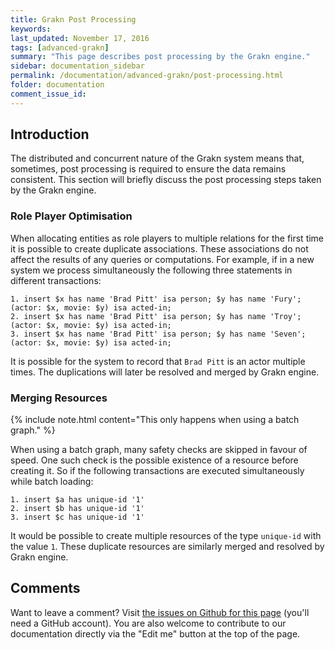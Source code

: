 ```yaml
---
title: Grakn Post Processing  
keywords: 
last_updated: November 17, 2016
tags: [advanced-grakn]
summary: "This page describes post processing by the Grakn engine."
sidebar: documentation_sidebar
permalink: /documentation/advanced-grakn/post-processing.html
folder: documentation
comment_issue_id: 
---
```



## Introduction

The distributed and concurrent nature of the Grakn system means that, sometimes, post processing is required to ensure the data remains consistent. This section will briefly discuss the post processing steps taken by the Grakn engine.

### Role Player Optimisation 

When allocating entities as role players to multiple relations for the first time it is possible to create duplicate associations. These associations do not affect the results of any queries or computations. For example, if in a new system we process simultaneously the following three statements in different transactions:    

```
1. insert $x has name 'Brad Pitt' isa person; $y has name 'Fury'; (actor: $x, movie: $y) isa acted-in;
2. insert $x has name 'Brad Pitt' isa person; $y has name 'Troy'; (actor: $x, movie: $y) isa acted-in;
3. insert $x has name 'Brad Pitt' isa person; $y has name 'Seven'; (actor: $x, movie: $y) isa acted-in;
```

It is possible for the system to record that `Brad Pitt` is an actor multiple times. The duplications will later be resolved and merged by Grakn engine.

### Merging Resources

{% include note.html content="This only happens when using a batch graph." %}

When using a batch graph, many safety checks are skipped in favour of speed. One such check is the possible existence of a resource before creating it. So if the following transactions are executed simultaneously while batch loading: 

```
1. insert $a has unique-id '1'
2. insert $b has unique-id '1'
3. insert $c has unique-id '1'
```

It would be possible to create multiple resources of the type `unique-id` with the value `1`. These duplicate resources are similarly merged and resolved by Grakn engine.

## Comments
Want to leave a comment? Visit <a href="https://github.com/graknlabs/docs/issues/24" target="_blank">the issues on Github for this page</a> (you'll need a GitHub account). You are also welcome to contribute to our documentation directly via the "Edit me" button at the top of the page.